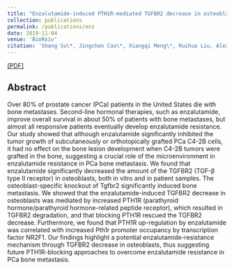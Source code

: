 ```yaml
---
title: "Enzalutamide-induced PTH1R-mediated TGFBR2 decrease in osteoblasts contributes to resistance in bone-metastatic prostate cancer"
collection: publications
permalink: /publications/enz
date: 2019-11-04
venue: 'BioRxiv'
citation: 'Shang Su\*, Jingchen Cao\*, Xiangqi Meng\*, Ruihua Liu, Alexandra Vander Ark, Erica Woodford, Reian Zhang, Isabelle Stiver, Xiaotun Zhang, Zachary B. Madaj, Megan J. Bowman, Yingying Wu, H. Eric Xu, Bin Chen, Haiquan Yu, Xiaohong Li. <i>BioRxiv 2019</i>'
---
```


[[PDF]](https://www.biorxiv.org/content/10.1101/829044v2.full.pdf)

## Abstract
Over 80% of prostate cancer (PCa) patients in the United States die with bone metastases. Second-line hormonal therapies, such as enzalutamide, improve overall survival in about 50% of patients with bone metastases, but almost all responsive patients eventually develop enzalutamide resistance. Our study showed that although enzalutamide significantly inhibited the tumor growth of subcutaneously or orthotopically grafted PCa C4-2B cells, it had no effect on the bone lesion development when C4-2B tumors were grafted in the bone, suggesting a crucial role of the microenvironment in enzalutamide resistance in PCa bone metastasis. We found that enzalutamide significantly decreased the amount of the TGFBR2 (TGF-β type II receptor) in osteoblasts, both in vitro and in patient samples. The osteoblast-specific knockout of Tgfbr2 significantly induced bone metastasis. We showed that the enzalutamide-induced TGFBR2 decrease in osteoblasts was mediated by increased PTH1R (parathyroid hormone/parathyroid hormone-related peptide receptor), which resulted in TGFBR2 degradation, and that blocking PTH1R rescued the TGFBR2 decrease. Furthermore, we found that PTH1R up-regulation by enzalutamide was correlated with increased Pth1r promoter occupancy by transcription factor NR2F1. Our findings highlight a potential enzalutamide-resistance mechanism through TGFBR2 decrease in osteoblasts, thus suggesting future PTH1R-blocking approaches to overcome enzalutamide resistance in PCa bone metastasis.
